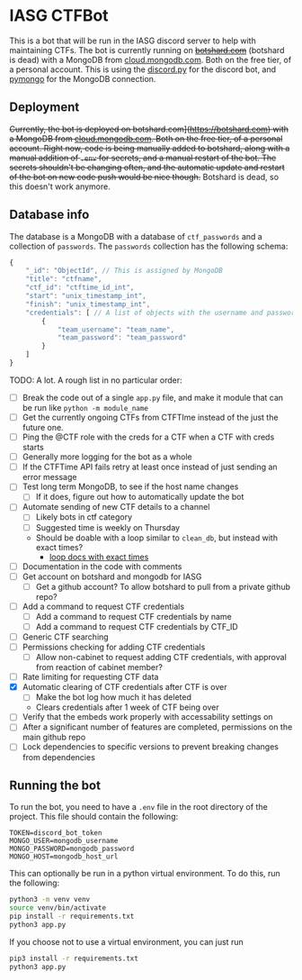 # IASG CTFBot

This is a bot that will be run in the IASG discord server to help with maintaining CTFs. The bot is currently running on ~~[botshard.com](https://botshard.com)~~ (botshard is dead) with a MongoDB from [cloud.mongodb.com](https://cloud.mongodb.com). Both on the free tier, of a personal account. This is using the [discord.py](https://discordpy.readthedocs.io/en/stable/index.html#) for the discord bot, and [pymongo](https://pymongo.readthedocs.io/en/stable/) for the MongoDB connection.

## Deployment

~~Currently, the bot is deployed on botshard.com](https://botshard.com) with a MongoDB from [cloud.mongodb.com](https://cloud.mongodb.com). Both on the free tier, of a personal account. Right now, code is being manually added to botshard, along with a manual addition of `.env` for secrets, and a manual restart of the bot. The secrets shouldn't be changing often, and the automatic update and restart of the bot on new code push would be nice though.~~ Botshard is dead, so this doesn't work anymore.

## Database info

The database is a MongoDB with a database of `ctf_passwords` and a collection of `passwords`. The `passwords` collection has the following schema:

```js
{
    "_id": "ObjectId", // This is assigned by MongoDB
    "title": "ctfname",
    "ctf_id": "ctftime_id_int",
    "start": "unix_timestamp_int",
    "finish": "unix_timestamp_int",
    "credentials": [ // A list of objects with the username and password
        {
            "team_username": "team_name",
            "team_password": "team_password"
        }
    ]
}
```

TODO: A lot. A rough list in no particular order:

- [ ] Break the code out of a single `app.py` file, and make it module that can be run like `python -m module_name`
- [ ] Get the currently ongoing CTFs from CTFTIme instead of the just the future one.
- [ ] Ping the @CTF role with the creds for a CTF when a CTF with creds starts
- [ ] Generally more logging for the bot as a whole
- [ ] If the CTFTime API fails retry at least once instead of just sending an error message
- [ ] Test long term MongoDB, to see if the host name changes
  - [ ] If it does, figure out how to automatically update the bot
- [ ] Automate sending of new CTF details to a channel
  - [ ] Likely bots in ctf category
  - [ ] Suggested time is weekly on Thursday
  - Should be doable with a loop similar to `clean_db`, but instead with exact times?
    - [loop docs with exact times](https://discordpy.readthedocs.io/en/stable/ext/tasks/index.html?highlight=tasks#discord.ext.tasks.Loop.time)
- [ ] Documentation in the code with comments
- [ ] Get account on botshard and mongodb for IASG
  - [ ] Get a github account? To allow botshard to pull from a private github repo?
- [ ] Add a command to request CTF credentials
  - [ ] Add a command to request CTF credentials by name
  - [ ] Add a command to request CTF credentials by CTF_ID
- [ ] Generic CTF searching
- [ ] Permissions checking for adding CTF credentials
  - [ ] Allow non-cabinet to request adding CTF credentials, with approval from reaction of cabinet member?
- [ ] Rate limiting for requesting CTF data
- [X] Automatic clearing of CTF credentials after CTF is over
  - [ ] Make the bot log how much it has deleted
  - Clears credentials after 1 week of CTF being over
- [ ] Verify that the embeds work properly with accessability settings on
- [ ] After a significant number of features are completed, permissions on the main github repo
- [ ] Lock dependencies to specific versions to prevent breaking changes from dependencies

## Running the bot

To run the bot, you need to have a `.env` file in the root directory of the project. This file should contain the following:

```env
TOKEN=discord_bot_token
MONGO_USER=mongodb_username
MONGO_PASSWORD=mongodb_password
MONGO_HOST=mongodb_host_url
```

This can optionally be run in a python virtual environment. To do this, run the following:

```bash
python3 -m venv venv
source venv/bin/activate
pip install -r requirements.txt
python3 app.py
```

If you choose not to use a virtual environment, you can just run

```bash
pip3 install -r requirements.txt
python3 app.py
```
